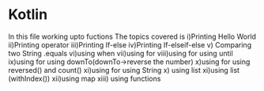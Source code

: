 # Kotlin
In this file working upto fuctions
The topics covered is 
i)Printing Hello World
ii)Printing operator
iii)Printing If-else
iv)Printing If-elseif-else
v) Comparing two String .equals
vi)using when
vii)using for
viii)using for using until
ix)using for using downTo(downTo->reverse the number)
x)using for using reversed() and count()
xi)using for using String
x) using list
xi)using list (withIndex())
xii)using  map
xiii) using functions
